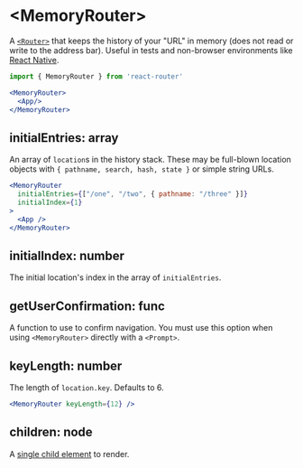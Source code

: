 # &lt;MemoryRouter>

A [`<Router>`](Router.md) that keeps the history of your "URL" in memory (does not read or write to the address bar). Useful in tests and non-browser environments like [React Native](https://facebook.github.io/react-native/).

```jsx
import { MemoryRouter } from 'react-router'

<MemoryRouter>
  <App/>
</MemoryRouter>
```

## initialEntries: array

An array of `location`s in the history stack. These may be full-blown location objects with `{ pathname, search, hash, state }` or simple string URLs.

```jsx
<MemoryRouter
  initialEntries={["/one", "/two", { pathname: "/three" }]}
  initialIndex={1}
>
  <App />
</MemoryRouter>
```

## initialIndex: number

The initial location's index in the array of `initialEntries`.

## getUserConfirmation: func

A function to use to confirm navigation. You must use this option when using `<MemoryRouter>` directly with a `<Prompt>`.

## keyLength: number

The length of `location.key`. Defaults to 6.

```jsx
<MemoryRouter keyLength={12} />
```

## children: node

A [single child element](https://facebook.github.io/react/docs/react-api.html#reactchildrenonly) to render.
